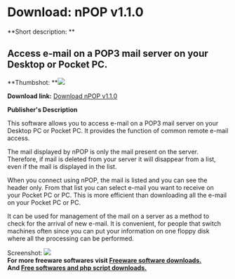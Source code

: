 # Download: nPOP v1.1.0

**Short description: **

## Access e-mail on a POP3 mail server on your Desktop or Pocket PC.

  
**Thumbshot: **![](http://www.freewarefiles.com/screenshot/npop_md.gif)   
  
**Download link:** [Download nPOP v1.1.0](http://freesoftwares.boysofts.com/NPOP-V_program_4318.html)  
  

**Publisher's Description**  
  

This software allows you to access e-mail on a POP3 mail server on your
Desktop PC or Pocket PC. It provides the function of common remote e-mail
access.

The mail displayed by nPOP is only the mail present on the server. Therefore,
if mail is deleted from your server it will disappear from a list, even if the
mail is displayed in the list.

When you connect using nPOP, the mail is listed and you can see the header
only. From that list you can select e-mail you want to receive on your Pocket
PC or PC. This is more efficient than downloading all the e-mail on your
Pocket PC or PC.

It can be used for management of the mail on a server as a method to check for
the arrival of new e-mail. It is convenient, for people that switch machines
often since you can put your information on one floppy disk where all the
processing can be performed.

  
  
Screenshot: ![](http://www.freewarefiles.com/screenshot/npop.gif)  
**For more freeware softwares visit [Freeware software downloads.](http://freesoftwares.boysofts.com/)**   
**And [Free softwares and php script downloads.](http://www.boysofts.com/)**

